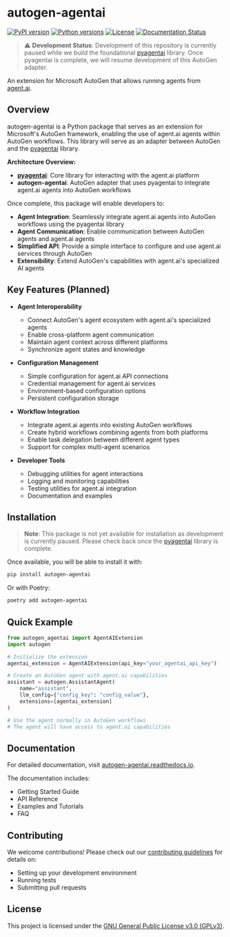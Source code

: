 # autogen-agentai

[![PyPI version](https://img.shields.io/pypi/v/autogen-agentai.svg)](https://pypi.org/project/autogen-agentai/)
[![Python versions](https://img.shields.io/pypi/pyversions/autogen-agentai.svg)](https://pypi.org/project/autogen-agentai/)
[![License](https://img.shields.io/github/license/meepolabs/autogen-agentai.svg)](https://github.com/meepolabs/autogen-agentai/blob/main/LICENSE)
[![Documentation Status](https://readthedocs.org/projects/autogen-agentai/badge/?version=latest)](https://autogen-agentai.readthedocs.io/en/latest/?badge=latest)

> ⚠️ **Development Status**: Development of this repository is currently paused while we build the foundational [pyagentai](https://github.com/MeepoLabs/pyagentai) library. Once pyagentai is complete, we will resume development of this AutoGen adapter.

An extension for Microsoft AutoGen that allows running agents from [agent.ai](https://agent.ai/).

## Overview

autogen-agentai is a Python package that serves as an extension for Microsoft's AutoGen framework, enabling the use of agent.ai agents within AutoGen workflows. This library will serve as an adapter between AutoGen and the [pyagentai](https://github.com/MeepoLabs/pyagentai) library.

**Architecture Overview:**
- **[pyagentai](https://github.com/MeepoLabs/pyagentai)**: Core library for interacting with the agent.ai platform
- **autogen-agentai**: AutoGen adapter that uses pyagentai to integrate agent.ai agents into AutoGen workflows

Once complete, this package will enable developers to:

- **Agent Integration**: Seamlessly integrate agent.ai agents into AutoGen workflows using the pyagentai library
- **Agent Communication**: Enable communication between AutoGen agents and agent.ai agents
- **Simplified API**: Provide a simple interface to configure and use agent.ai services through AutoGen
- **Extensibility**: Extend AutoGen's capabilities with agent.ai's specialized AI agents

## Key Features (Planned)

- **Agent Interoperability**
  - Connect AutoGen's agent ecosystem with agent.ai's specialized agents
  - Enable cross-platform agent communication
  - Maintain agent context across different platforms
  - Synchronize agent states and knowledge

- **Configuration Management**
  - Simple configuration for agent.ai API connections
  - Credential management for agent.ai services
  - Environment-based configuration options
  - Persistent configuration storage

- **Workflow Integration**
  - Integrate agent.ai agents into existing AutoGen workflows
  - Create hybrid workflows combining agents from both platforms
  - Enable task delegation between different agent types
  - Support for complex multi-agent scenarios

- **Developer Tools**
  - Debugging utilities for agent interactions
  - Logging and monitoring capabilities
  - Testing utilities for agent.ai integration
  - Documentation and examples

## Installation

> **Note**: This package is not yet available for installation as development is currently paused. Please check back once the [pyagentai](https://github.com/MeepoLabs/pyagentai) library is complete.

Once available, you will be able to install it with:

```bash
pip install autogen-agentai
```

Or with Poetry:

```bash
poetry add autogen-agentai
```

## Quick Example

```python
from autogen_agentai import AgentAIExtension
import autogen

# Initialize the extension
agentai_extension = AgentAIExtension(api_key="your_agentai_api_key")

# Create an AutoGen agent with agent.ai capabilities
assistant = autogen.AssistantAgent(
    name="assistant",
    llm_config={"config_key": "config_value"},
    extensions=[agentai_extension]
)

# Use the agent normally in AutoGen workflows
# The agent will have access to agent.ai capabilities
```

## Documentation

For detailed documentation, visit [autogen-agentai.readthedocs.io](https://autogen-agentai.readthedocs.io).

The documentation includes:
- Getting Started Guide
- API Reference
- Examples and Tutorials
- FAQ

## Contributing

We welcome contributions! Please check out our [contributing guidelines](CONTRIBUTING.md) for details on:
- Setting up your development environment
- Running tests
- Submitting pull requests

## License

This project is licensed under the [GNU General Public License v3.0 (GPLv3)](LICENSE).
